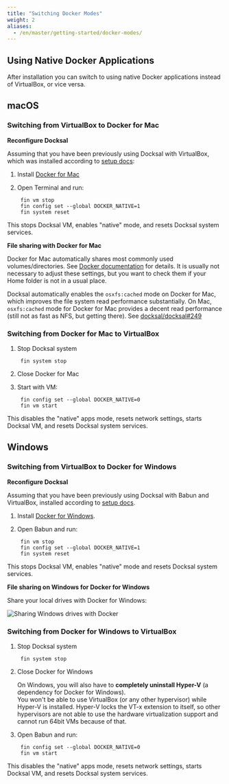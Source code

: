 ```yaml
---
title: "Switching Docker Modes"
weight: 2
aliases:
  - /en/master/getting-started/docker-modes/
---
```


## Using Native Docker Applications

After installation you can switch to using native Docker applications instead of VirtualBox, or vice versa.

## macOS

### Switching from VirtualBox to Docker for Mac

**Reconfigure Docksal**

Assuming that you have been previously using Docksal with VirtualBox, which was installed according to [setup docs](/getting-started/setup/):

1. Install [Docker for Mac](https://docs.docker.com/docker-for-mac)

2. Open Terminal and run:

        fin vm stop
        fin config set --global DOCKER_NATIVE=1
        fin system reset

This stops Docksal VM, enables "native" mode, and resets Docksal system services.

**File sharing with Docker for Mac**

Docker for Mac automatically shares most commonly used volumes/directories.
See [Docker documentation](https://docs.docker.com/docker-for-mac/#file-sharing) for details.
It is usually not necessary to adjust these settings, but you want to check them if your Home folder
is not in a usual place.

Docksal automatically enables the `osxfs:cached` mode on Docker for Mac, which improves the file system read performance 
substantially. On Mac, `osxfs:cached` mode for Docker for Mac provides a decent read performance (still not as fast as NFS, but 
getting there). See [docksal/docksal#249](https://github.com/docksal/docksal/issues/249)


### Switching from Docker for Mac to VirtualBox 

1. Stop Docksal system

        fin system stop

1. Close Docker for Mac

1. Start with VM: 

        fin config set --global DOCKER_NATIVE=0
        fin vm start

This disables the "native" apps mode, resets network settings, starts Docksal VM, and resets Docksal system services.

## Windows

### Switching from VirtualBox to Docker for Windows

**Reconfigure Docksal**

Assuming that you have been previously using Docksal with Babun and VirtualBox, installed according to [setup docs](/getting-started/setup/).

1. Install [Docker for Windows](https://docs.docker.com/docker-for-windows).

1. Open Babun and run:

        fin vm stop
        fin config set --global DOCKER_NATIVE=1
        fin system reset

This stops Docksal VM, enables "native" mode and resets Docksal system services.

**File sharing on Windows for Docker for Windows**

Share your local drives with Docker for Windows:

![Sharing Windows drives with Docker](/images/docker-for-win-share-drives.png)

### Switching from Docker for Windows to VirtualBox 

1. Stop Docksal system

        fin system stop

1. Close Docker for Windows

    On Windows, you will also have to **completely uninstall Hyper-V** (a dependency for Docker for Windows).  
    You won't be able to use VirtualBox (or any other hypervisor) while Hyper-V is installed. 
    Hyper-V locks the VT-x extension to itself, so other hypervisors are not able to use the hardware virtualization 
    support and cannot run 64bit VMs because of that.

1. Open Babun and run: 

        fin config set --global DOCKER_NATIVE=0
        fin vm start

This disables the "native" apps mode, resets network settings, starts Docksal VM, and resets Docksal system services.

